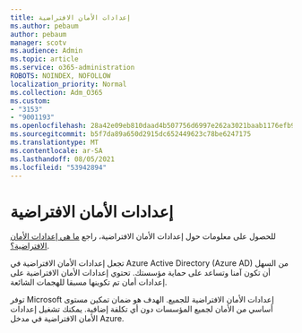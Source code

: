 ```yaml
---
title: إعدادات الأمان الافتراضية
ms.author: pebaum
author: pebaum
manager: scotv
ms.audience: Admin
ms.topic: article
ms.service: o365-administration
ROBOTS: NOINDEX, NOFOLLOW
localization_priority: Normal
ms.collection: Adm_O365
ms.custom:
- "3153"
- "9001193"
ms.openlocfilehash: 28a42e09eb810daad4b507756d6997e262a3021baab1176efb9050d793c0a05e
ms.sourcegitcommit: b5f7da89a650d2915dc652449623c78be6247175
ms.translationtype: MT
ms.contentlocale: ar-SA
ms.lasthandoff: 08/05/2021
ms.locfileid: "53942894"
---
```

# <a name="security-defaults"></a>إعدادات الأمان الافتراضية

للحصول على معلومات حول إعدادات الأمان الافتراضية، راجع [ما هي إعدادات الأمان الافتراضية؟](https://docs.microsoft.com/azure/active-directory/conditional-access/concept-conditional-access-security-defaults).

تجعل إعدادات الأمان الافتراضية في Azure Active Directory (Azure AD) من السهل أن تكون آمنا وتساعد على حماية مؤسستك. تحتوي إعدادات الأمان الافتراضية على إعدادات أمان تم تكوينها مسبقا للهجمات الشائعة.

توفر Microsoft إعدادات الأمان الافتراضية للجميع. الهدف هو ضمان تمكين مستوى أساسي من الأمان لجميع المؤسسات دون أي تكلفة إضافية. يمكنك تشغيل إعدادات الأمان الافتراضية في مدخل Azure.
